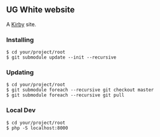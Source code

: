 ## UG White website

A [Kirby](http://getkirby.com/) site.

### Installing

``` 
$ cd your/project/root
$ git submodule update --init --recursive
```

### Updating

```
$ cd your/project/root
$ git submodule foreach --recursive git checkout master
$ git submodule foreach --recursive git pull
```

### Local Dev

```
$ cd your/project/root
$ php -S localhost:8000
```
